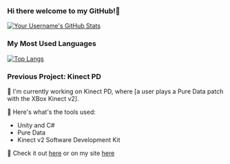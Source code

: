 ### Hi there welcome to my GitHub!👋
[![Your Username's GitHub Stats](https://github-readme-stats.vercel.app/api?username=hcbryant9)](https://github.com/hcbryant9)

### My Most Used Languages

[![Top Langs](https://github-readme-stats.vercel.app/api/top-langs/?username=hcbryant9&layout=compact)](https://github.com/hcbryant9)


### Previous Project: Kinect PD

🚀 I'm currently working on Kinect PD, where [a user plays a Pure Data patch with the XBox Kinect v2].

🔧 Here's what's the tools used:
- Unity and C#
- Pure Data
- Kinect v2 Software Development Kit


👀 Check it out [here](https://github.com/hcbryant9/KinectPD) or on my site [here](https://hank1wdo.com/kinect.html)


<!--



**hcbryant9/hcbryant9** is a ✨ _special_ ✨ repository because its `README.md` (this file) appears on your GitHub profile.

Here are some ideas to get you started:

- 🔭 I’m currently working on ...
- 🌱 I’m currently learning ...
- 👯 I’m looking to collaborate on ...
- 🤔 I’m looking for help with ...
- 💬 Ask me about ...
- 📫 How to reach me: ...
- 😄 Pronouns: ...
- ⚡ Fun fact: ...
-->
